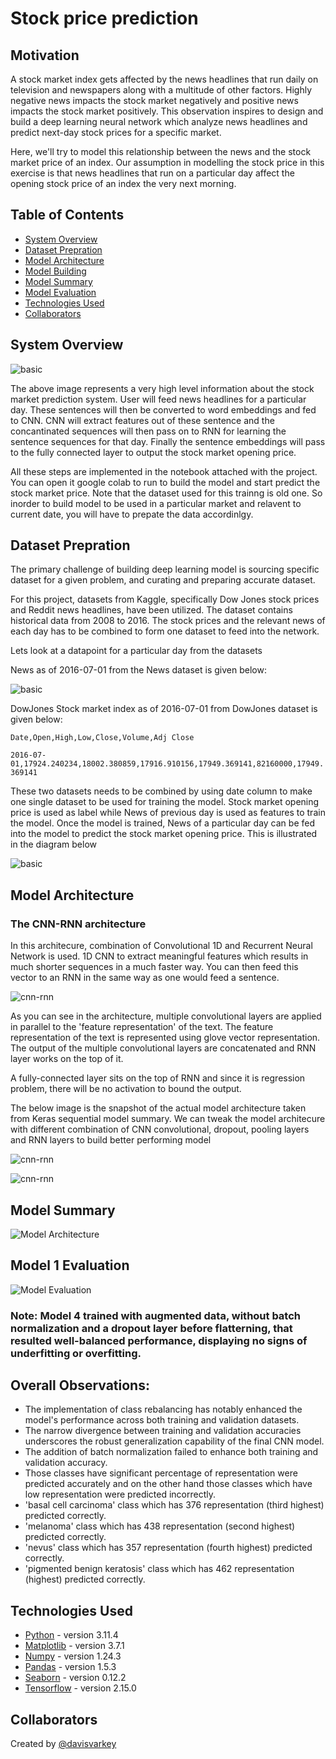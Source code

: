 # Stock price prediction

## Motivation

A stock market index gets affected by the news headlines that run daily on television and newspapers along with a multitude of other factors. Highly negative news impacts the stock market negatively and positive news impacts the stock market positively. This observation inspires to design and build a deep learning neural network which analyze news headlines and predict next-day stock prices for a specific market.
 
Here, we'll try to model this relationship between the news and the stock market price of an index. Our assumption in modelling the stock price in this exercise is that news headlines that run on a particular day affect the opening stock price of an index the very next morning.

## Table of Contents

- [System Overview](#system_overview)
- [Dataset Prepration](#general-information)
- [Model Architecture](#model-architecture)
- [Model Building](#model-architecture)
- [Model Summary](#model-summary)
- [Model Evaluation](#model-evaluation)
- [Technologies Used](#technologies-used)
- [Collaborators](#collaborators)

<!-- You can include any other section that is pertinent to your problem -->

## System Overview

![basic](resources/basic_intent.png)

The above image represents a very high level information about the stock market prediction system. User will feed news headlines for a particular day. These sentences will then be converted to word embeddings and fed to CNN. CNN will extract features out of these sentence and the concantinated sequences will then pass on to RNN for learning the sentence sequences for that day. Finally the sentence embeddings will pass to the fully connected layer to output the stock market opening price.

All these steps are implemented in the notebook attached with the project. You can open it google colab to run to build the model and start predict the stock market price. Note that the dataset used for this trainng is old one. So inorder to build model to be used in a particular market and relavent to current date, you will have to prepate the data accordinlgy.

## Dataset Prepration

The primary challenge of building deep learning model is sourcing specific dataset for a given problem, and curating and preparing accurate dataset.

For this project, datasets from Kaggle, specifically Dow Jones stock prices and Reddit news headlines, have been utilized. The dataset contains historical data from 2008 to 2016.  The stock prices and the relevant news of each day has to be combined to form one dataset to feed into the network.

Lets look at a datapoint for a particular day from the datasets

News as of 2016-07-01 from the News dataset is given below:

![basic](resources/News_2016_07_01.png)


DowJones Stock market index as of 2016-07-01 from DowJones dataset is given below:


`Date,Open,High,Low,Close,Volume,Adj Close`

 `2016-07-01,17924.240234,18002.380859,17916.910156,17949.369141,82160000,17949.369141`

These two datasets needs to be combined by using date column to make one single dataset to be used for training the model. Stock market opening price is used as label while News of previous day is used as features to train the model. Once the model is trained, News of a particular day can be fed into the model to predict the stock market opening price. This is illustrated in the diagram below

![basic](resources/textmining.png)

## Model Architecture

### The CNN-RNN architecture

In this architecure, combination of Convolutional 1D and Recurrent Neural Network is used. 1D CNN to extract meaningful features which results in much shorter sequences in a much faster way. You can then feed this vector to an RNN in the same way as one would feed a sentence.

![cnn-rnn](resources/CNN_RNN_Architecure.jpg)

As you can see in the architecture, multiple convolutional layers are applied in parallel to the 'feature representation' of the text. The feature representation of the text is represented using glove vector representation. The output of the multiple convolutional layers are concatenated and RNN layer works on the top of it. 
 
A fully-connected layer sits on the top of RNN and since it is regression problem, there will be no activation to bound the output. 

The below image is the snapshot of the actual model architecture taken from Keras sequential model summary. We can tweak the model architecure with different combination of CNN convolutional, dropout, pooling layers and RNN layers to build better performing model

![cnn-rnn](resources/model_summary.png)


![cnn-rnn](resources/cnn-1d-rnn.jpg)





## Model Summary

![Model Architecture](./mode-1-summary.png)

## Model 1 Evaluation

![Model Evaluation](./model-1-evaluation.png)


### **Note:**  Model 4 trained with augmented data, without batch normalization and a dropout layer before flatterning, that resulted well-balanced performance, displaying no signs of underfitting or overfitting.

## Overall Observations:

- The implementation of class rebalancing has notably enhanced the model's performance across both training and validation datasets.
- The narrow divergence between training and validation accuracies underscores the robust generalization capability of the final CNN model.
- The addition of batch normalization failed to enhance both training and validation accuracy.
- Those classes have significant percentage of representation were predicted accurately and on the other hand those classes which have low representation were predicted incorrectly.
- 'basal cell carcinoma' class which has 376 representation (third highest) predicted correctly.
- 'melanoma' class which has 438 representation (second highest) predicted correctly.
- 'nevus' class which has 357 representation (fourth highest) predicted correctly.
- 'pigmented benign keratosis' class which has 462 representation (highest) predicted correctly.

## Technologies Used

- [Python](https://www.python.org/) - version 3.11.4
- [Matplotlib](https://matplotlib.org/) - version 3.7.1
- [Numpy](https://numpy.org/) - version 1.24.3
- [Pandas](https://pandas.pydata.org/) - version 1.5.3
- [Seaborn](https://seaborn.pydata.org/) - version 0.12.2
- [Tensorflow](https://www.tensorflow.org/) - version 2.15.0

## Collaborators

Created by [@davisvarkey](https://github.com/davisvarkey)
